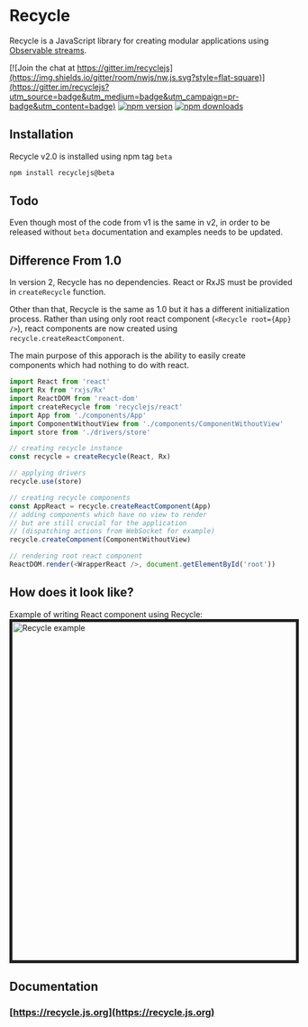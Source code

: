 # Recycle

Recycle is a JavaScript library for creating modular applications using [Observable streams](http://reactivex.io/).

[![Join the chat at https://gitter.im/recyclejs](https://img.shields.io/gitter/room/nwjs/nw.js.svg?style=flat-square)](https://gitter.im/recyclejs?utm_source=badge&utm_medium=badge&utm_campaign=pr-badge&utm_content=badge)
[![npm version](https://img.shields.io/npm/v/recyclejs.svg?style=flat-square)](https://www.npmjs.com/package/recyclejs)
[![npm downloads](https://img.shields.io/npm/dm/recyclejs.svg?style=flat-square)](https://www.npmjs.com/package/recyclejs)

## Installation
Recycle v2.0 is installed using npm tag `beta`

```bash
npm install recyclejs@beta
```

## Todo
Even though most of the code from v1 is the same in v2,
in order to be released without `beta` documentation and examples needs to be updated.

## Difference From 1.0
In version 2, Recycle has no dependencies.
React or RxJS must be provided in `createRecycle` function.

Other than that, Recycle is the same as 1.0 but it has a different initialization process.
Rather than using only root react component (`<Recycle root={App} />`),
react components are now created using `recycle.createReactComponent`.

The main purpose of this apporach is the ability to easily create components which had
nothing to do with react.

```javascript
import React from 'react'
import Rx from 'rxjs/Rx'
import ReactDOM from 'react-dom'
import createRecycle from 'recyclejs/react'
import App from './components/App'
import ComponentWithoutView from './components/ComponentWithoutView'
import store from './drivers/store'

// creating recycle instance
const recycle = createRecycle(React, Rx)

// applying drivers
recycle.use(store)

// creating recycle components
const AppReact = recycle.createReactComponent(App)
// adding components which have no view to render
// but are still crucial for the application
// (dispatching actions from WebSocket for example)
recycle.createComponent(ComponentWithoutView)

// rendering root react component
ReactDOM.render(<WrapperReact />, document.getElementById('root'))
```

## How does it look like?
Example of writing React component using Recycle:
<img src="https://cloud.githubusercontent.com/assets/1868852/22227336/192d20fe-e1cb-11e6-8c20-27218a6bc5e2.gif" style="border: 5px solid #1e1e1e" alt="Recycle example" width="600" />

## Documentation

### [https://recycle.js.org](https://recycle.js.org)
